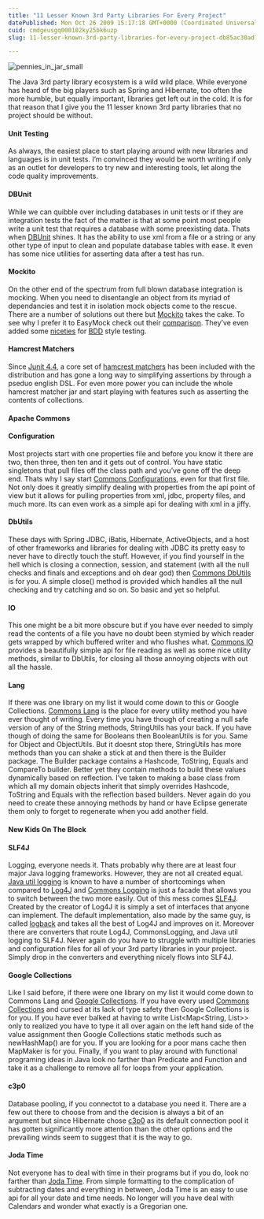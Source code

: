 ```yaml
---
title: "11 Lesser Known 3rd Party Libraries For Every Project"
datePublished: Mon Oct 26 2009 15:17:18 GMT+0000 (Coordinated Universal Time)
cuid: cmdgeusgq000102ky25bk6uzp
slug: 11-lesser-known-3rd-party-libraries-for-every-project-db85ac30ad73

---
```


![pennies_in_jar_small](https://cdn.hashnode.com/res/hashnode/image/upload/v1753302189334/a675910a-9bbb-41da-a526-4a1ff48abe9b.jpeg)

The Java 3rd party library ecosystem is a wild wild place. While everyone has heard of the big players such as Spring and Hibernate, too often the more humble, but equally important, libraries get left out in the cold. It is for that reason that I give you the 11 lesser known 3rd party libraries that no project should be without.

#### Unit Testing

As always, the easiest place to start playing around with new libraries and languages is in unit tests. I’m convinced they would be worth writing if only as an outlet for developers to try new and interesting tools, let along the code quality improvements.

#### DBUnit

While we can quibble over including databases in unit tests or if they are integration tests the fact of the matter is that at some point most people write a unit test that requires a database with some preexisting data. Thats when [DBUnit](http://www.dbunit.org/) shines. It has the ability to use xml from a file or a string or any other type of input to clean and populate database tables with ease. It even has some nice utilities for asserting data after a test has run.

#### Mockito

On the other end of the spectrum from full blown database integration is mocking. When you need to disentangle an object from its myriad of dependancies and test it in isolation mock objects come to the rescue. There are a number of solutions out there but [Mockito](http://mockito.org/) takes the cake. To see why I prefer it to EasyMock check out their [comparison](http://code.google.com/p/mockito/wiki/MockitoVSEasyMock). They’ve even added some [niceties](http://mockito.googlecode.com/svn/branches/1.8.0/javadoc/org/mockito/BDDMockito.html) for [BDD](http://en.wikipedia.org/wiki/Behavior_Driven_Development) style testing.

#### Hamcrest Matchers

Since [Junit 4.4](http://junit.sourceforge.net/doc/ReleaseNotes4.4.html), a core set of [hamcrest matchers](http://code.google.com/p/hamcrest/) has been included with the distribution and has gone a long way to simplifying assertions by through a pseduo english DSL. For even more power you can include the whole hamcrest matcher jar and start playing with features such as asserting the contents of collections.

#### Apache Commons

#### Configuration

Most projects start with one properties file and before you know it there are two, then three, then ten and it gets out of control. You have static singletons that pull files off the class path and you’ve gone off the deep end. Thats why I say start [Commons Configurations](http://commons.apache.org/configuration/), even for that first file. Not only does it greatly simplify dealing with properties from the api point of view but it allows for pulling properties from xml, jdbc, property files, and much more. Its can even work as a simple api for dealing with xml in a jiffy.

#### DbUtils

These days with Spring JDBC, iBatis, Hibernate, ActiveObjects, and a host of other frameworks and libraries for dealing with JDBC its pretty easy to never have to directly touch the stuff. However, if you find yourself in the hell which is closing a connection, session, and statement (with all the null checks and finals and exceptions and oh dear god) then [Commons DbUtils](http://commons.apache.org/dbutils/) is for you. A simple close() method is provided which handles all the null checking and try catching and so on. So basic and yet so helpful.

#### IO

This one might be a bit more obscure but if you have ever needed to simply read the contents of a file you have no doubt been stymied by which reader gets wrapped by which buffered writer and who flushes what. [Commons IO](http://commons.apache.org/io/) provides a beautifully simple api for file reading as well as some nice utility methods, similar to DbUtils, for closing all those annoying objects with out all the hassle.

#### Lang

If there was one library on my list it would come down to this or Google Collections. [Commons Lang](http://commons.apache.org/lang/) is the place for every utility method you have ever thought of writing. Every time you have though of creating a null safe version of any of the String methods, StringUtils has your back. If you have though of doing the same for Booleans then BooleanUtils is for you. Same for Object and ObjectUtils. But it doesnt stop there, StringUtils has more methods than you can shake a stick at and then there is the Builder package. The Builder package contains a Hashcode, ToString, Equals and CompareTo builder. Better yet they contain methods to build these values dynamically based on reflection. I’ve taken to making a base class from which all my domain objects inherit that simply overrides Hashcode, ToString and Equals with the reflection based builders. Never again do you need to create these annoying methods by hand or have Eclipse generate them only to forget to regenerate when you add another field.

#### New Kids On The Block

#### SLF4J

Logging, everyone needs it. Thats probably why there are at least four major Java logging frameworks. However, they are not all created equal. [Java util logging](http://java.sun.com/javase/6/docs/api/java/util/logging/package-summary.html) is known to have a number of shortcomings when compared to [Log4J](http://logging.apache.org/log4j/1.2/index.html) and [Commons Logging](http://commons.apache.org/logging/) is just a facade that allows you to switch between the two more easily. Out of this mess comes [SLF4J](http://www.slf4j.org/). Created by the creator of Log4J it is simply a set of interfaces that anyone can implement. The default implementation, also made by the same guy, is called [logback](http://logback.qos.ch/) and takes all the best of Log4J and improves on it. Moreover there are converters that route Log4J, CommonsLogging, and Java util logging to SLF4J. Never again do you have to struggle with multiple libraries and configuration files for all of your 3rd party libraries in your project. Simply drop in the converters and everything nicely flows into SLF4J.

#### Google Collections

Like I said before, if there were one library on my list it would come down to Commons Lang and [Google Collections](http://code.google.com/p/google-collections/). If you have every used [Commons Collections](http://commons.apache.org/collections/) and cursed at its lack of type safety then Google Collections is for you. If you have ever balked at having to write List<Map<String, List<Integer>>> only to realized you have to type it all over again on the left hand side of the value assignment then Google Collections static methods such as newHashMap() are for you. If you are looking for a poor mans cache then MapMaker is for you. Finally, if you want to play around with functional programing ideas in Java look no farther than Predicate and Function and take it as a challenge to remove all for loops from your application.

#### c3p0

Database pooling, if you connectot to a database you need it. There are a few out there to choose from and the decision is always a bit of an argument but since Hibernate chose [c3p0](http://www.mchange.com/projects/c3p0/index.html) as its default connection pool it has gotten significantly more attention than the other options and the prevailing winds seem to suggest that it is the way to go.

#### Joda Time

Not everyone has to deal with time in their programs but if you do, look no farther than [Joda Time](http://joda-time.sourceforge.net/). From simple formatting to the complication of subtracting dates and everything in between, Joda Time is an easy to use api for all your date and time needs. No longer will you have deal with Calendars and wonder what exactly is a Gregorian one.